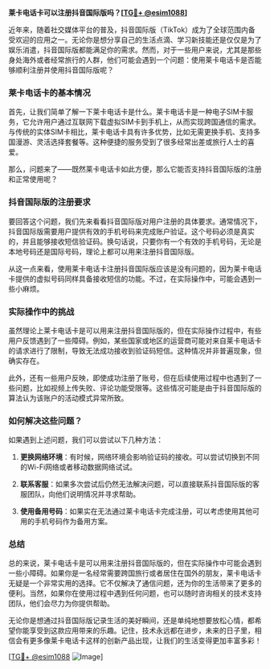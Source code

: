 **莱卡电话卡可以注册抖音国际版吗？[[TG💪+ @esim1088](https://t.me/s/esim1088)]**

近年来，随着社交媒体平台的普及，抖音国际版（TikTok）成为了全球范围内备受欢迎的应用之一。无论你是想分享自己的生活点滴、学习新技能还是仅仅是为了娱乐消遣，抖音国际版都能满足你的需求。然而，对于一些用户来说，尤其是那些身处海外或者经常旅行的人群，他们可能会遇到一个问题：使用莱卡电话卡是否能够顺利注册并使用抖音国际版呢？

### 莱卡电话卡的基本情况

首先，让我们简单了解一下莱卡电话卡是什么。莱卡电话卡是一种电子SIM卡服务，它允许用户通过互联网下载虚拟SIM卡到手机上，从而实现跨国通信的需求。与传统的实体SIM卡相比，莱卡电话卡具有许多优势，比如无需更换手机、支持多国漫游、灵活选择套餐等。这种便捷的服务受到了很多经常出差或旅行人士的喜爱。

那么，问题来了——既然莱卡电话卡如此方便，那么它能否支持抖音国际版的注册和正常使用呢？

### 抖音国际版的注册要求

要回答这个问题，我们先来看看抖音国际版对用户注册的具体要求。通常情况下，抖音国际版需要用户提供有效的手机号码来完成账户验证。这个号码必须是真实的，并且能够接收短信验证码。换句话说，只要你有一个有效的手机号码，无论是本地号码还是国际号码，理论上都可以用来注册抖音国际版。

从这一点来看，使用莱卡电话卡注册抖音国际版应该是没有问题的，因为莱卡电话卡提供的虚拟号码同样具备接收短信的功能。不过，在实际操作中，可能会遇到一些小麻烦。

### 实际操作中的挑战

虽然理论上莱卡电话卡是可以用来注册抖音国际版的，但在实际操作过程中，有些用户反馈遇到了一些障碍。例如，某些国家或地区的运营商可能对来自莱卡电话卡的请求进行了限制，导致无法成功接收到验证码短信。这种情况并非普遍现象，但确实存在。

此外，还有一些用户反映，即使成功注册了账号，但在后续使用过程中也遇到了一些问题，比如视频上传失败、评论功能受限等。这些情况可能是由于抖音国际版的算法认为该账户的活动模式异常所致。

### 如何解决这些问题？

如果遇到上述问题，我们可以尝试以下几种方法：

1. **更换网络环境**：有时候，网络环境会影响验证码的接收。可以尝试切换到不同的Wi-Fi网络或者移动数据网络试试。
   
2. **联系客服**：如果多次尝试后仍然无法解决问题，可以直接联系抖音国际版的客服团队，向他们说明情况并寻求帮助。

3. **使用备用号码**：如果实在无法通过莱卡电话卡完成注册，可以考虑使用其他可用的手机号码作为备用方案。

### 总结

总的来说，莱卡电话卡是可以用来注册抖音国际版的，但在实际操作中可能会遇到一些小障碍。如果你是一名经常需要跨国旅行或者居住在国外的朋友，莱卡电话卡无疑是一个非常实用的选择。它不仅解决了通信问题，还为你的生活带来了更多的便利。当然，如果你在使用过程中遇到任何问题，也可以随时咨询相关的技术支持团队，他们会尽力为你提供帮助。

无论你是想通过抖音国际版记录生活的美好瞬间，还是单纯地想要放松心情，都希望你能享受到这款应用带来的乐趣。记住，技术永远都在进步，未来的日子里，相信会有更多像莱卡电话卡这样的创新产品出现，让我们的生活变得更加丰富多彩！

[[TG💪+ @esim1088](https://t.me/s/esim1088) ![Image](https://i.postimg.cc/4NQfJmqS/Snipaste-2025-05-13-00-14-12.png)]